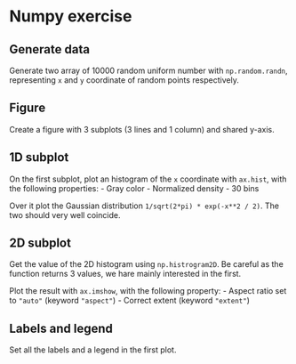 # Numpy exercise

## Generate data

Generate two array of 10000 random uniform number with `np.random.randn`, representing `x` and `y` coordinate of random points respectively.

## Figure

Create a figure with 3 subplots (3 lines and 1 column) and shared y-axis.

## 1D subplot

On the first subplot, plot an histogram of the `x` coordinate with `ax.hist`, with the following properties:
    - Gray color
    - Normalized density
    - 30 bins

Over it plot the Gaussian distribution `1/sqrt(2*pi) * exp(-x**2 / 2)`. The two should very well coincide.

## 2D subplot

Get the value of the 2D histogram using `np.histrogram2D`. Be careful as the function returns 3 values, we hare mainly interested in the first.

Plot the result with `ax.imshow`, with the following property:
    - Aspect ratio set to `"auto"` (keyword `"aspect"`)
    - Correct extent (keyword `"extent"`)

## Labels and legend

Set all the labels and a legend in the first plot.
